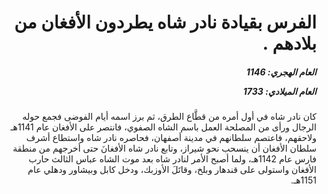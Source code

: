 <h1 dir="rtl">الفرس بقيادة نادر شاه يطردون الأفغان من بلادهم .</h1>

<h5 dir="rtl">العام الهجري:  1146

العام الميلادي: 1733

</h5>

<p dir="rtl">كان نادر شاه في أول أمره من قطَّاع الطرق، ثم برز اسمه أيام الفوضى فجمع حوله الرجال ورأى من المصلحة العمل باسم الشاه الصفوي، فانتصر على الأفغان عام 1141هـ ولاحقهم، فاعتصم سلطانهم في مدينة أصفهان، فحاصره نادر شاه واستطاع أشرف سلطان الأفغان أن ينسحب نحو شيراز، وتابع نادر شاه الأفغانَ حتى أخرجهم من منطقة فارس عام 1142هـ، ولما أصبح الأمر لنادر شاه بعد موت الشاه عباس الثالث حارب الأفغان واستولى على قندهار وبلخ، وقاتَلَ الأوزبك، ودخل كابل وبيشاور ودهلي عام 1151هـ.</p></br>
